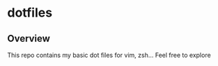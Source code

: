 # dotfiles

## Overview

This repo contains my basic dot files for vim, zsh... Feel free to explore
